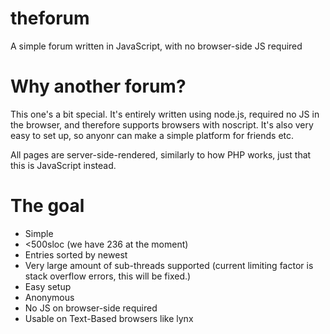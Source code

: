 # theforum
A simple forum written in JavaScript, with no browser-side JS required

# Why another forum?
This one's a bit special. It's entirely written using node.js,
required no JS in the browser, and therefore supports browsers with 
noscript. It's also very easy to set up, so anyonr can make a 
simple platform for friends etc.

All pages are server-side-rendered, similarly to how PHP works,
just that this is JavaScript instead.

# The goal
- Simple
- <500sloc (we have 236 at the moment)
- Entries sorted by newest
- Very large amount of sub-threads supported
  (current limiting factor is stack overflow errors, this will be
  fixed.)
- Easy setup
- Anonymous
- No JS on browser-side required
- Usable on Text-Based browsers like lynx
